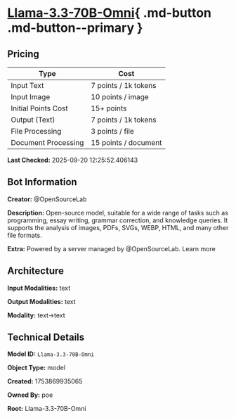 # [Llama-3.3-70B-Omni](https://poe.com/Llama-3.3-70B-Omni){ .md-button .md-button--primary }

## Pricing

| Type | Cost |
|------|------|
| Input Text | 7 points / 1k tokens |
| Input Image | 10 points / image |
| Initial Points Cost | 15+ points |
| Output (Text) | 7 points / 1k tokens |
| File Processing | 3 points / file |
| Document Processing | 15 points / document |

**Last Checked:** 2025-09-20 12:25:52.406143


## Bot Information

**Creator:** @OpenSourceLab

**Description:** Open-source model, suitable for a wide range of tasks such as programming, essay writing, grammar correction, and knowledge queries. It supports the analysis of images, PDFs, SVGs, WEBP, HTML, and many other file formats.

**Extra:** Powered by a server managed by @OpenSourceLab. Learn more


## Architecture

**Input Modalities:** text

**Output Modalities:** text

**Modality:** text->text


## Technical Details

**Model ID:** `Llama-3.3-70B-Omni`

**Object Type:** model

**Created:** 1753869935065

**Owned By:** poe

**Root:** Llama-3.3-70B-Omni
